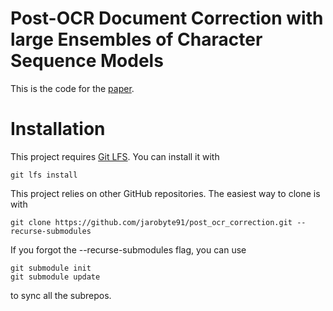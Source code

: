 # Post-OCR Document Correction with large Ensembles of Character Sequence Models

This is the code for the [paper](https://arxiv.org/abs/2109.06264).

# Installation

This project requires [Git LFS](https://git-lfs.github.com/). You can install it with

    git lfs install

This project relies on other GitHub repositories. The easiest way to clone is with 

    git clone https://github.com/jarobyte91/post_ocr_correction.git --recurse-submodules

If you forgot the --recurse-submodules flag, you can use 

    git submodule init
    git submodule update

to sync all the subrepos. 
